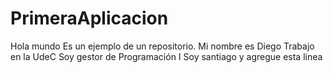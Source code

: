 # PrimeraAplicacion
Hola mundo
Es un ejemplo de un repositorio.
Mi nombre es Diego
Trabajo en la UdeC
Soy gestor de Programación I
Soy santiago y agregue esta linea
